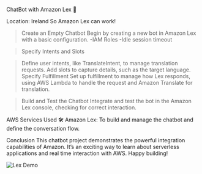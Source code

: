 ChatBot with Amazon Lex 🤖

Location: Ireland
So Amazon Lex can work!


> Create an Empty Chatbot
Begin by creating a new bot in Amazon Lex with a basic configuration.
-IAM Roles
-Idle session timeout


> Specify Intents and Slots


> Define user intents, like TranslateIntent, to manage translation requests.
Add slots to capture details, such as the target language.
Specify Fulfillment
Set up fulfillment to manage how Lex responds, using AWS Lambda to handle the request and Amazon Translate for translation.

> Build and Test the Chatbot
Integrate and test the bot in the Amazon Lex console, checking for correct interaction.



AWS Services Used 🛠
Amazon Lex: To build and manage the chatbot and define the conversation flow.



Conclusion
This chatbot project demonstrates the powerful integration capabilities of Amazon. It’s an exciting way to learn about serverless applications and real time interaction with AWS. Happy building!


![Lex Demo](AWSChatBot-Lex-Vog-gif/AmazonLex.gif)


